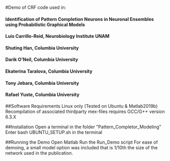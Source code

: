 #Demo of CRF code used in:

#### Identification of Pattern Completion Neurons in Neuronal Ensembles using Probabilistic Graphical Models
#### Luis Carrillo-Reid, Neurobiology Institute UNAM
#### Shuting Han, Columbia University
#### Darik O'Neil, Columbia University
#### Ekaterina Taralova, Columbia University
#### Tony Jebara, Columbia University
#### Rafael Yuste, Columbia University

##Software Requirements
Linux only (Tested on Ubuntu & Matlab2019b)
Recompilation of associated thirdparty mex-files requires GCC/G++ version 6.3.X

##Installation
Open a terminal in the folder "Pattern_Completor_Modeling"
Enter bash UBUNTU_SETUP.sh in the terminal

##Running the Demo
Open Matlab
Run the Run_Demo script
For ease of demoing, a small model option was included that is 1/10th the size of the network used in the publication.
